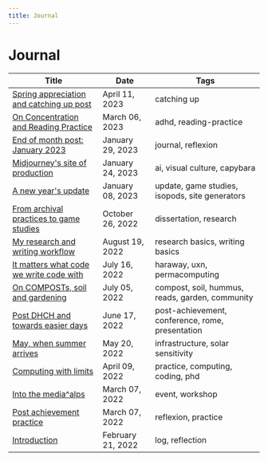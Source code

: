 ```yaml
---
title: Journal
---
```

# Journal
| Title                                                               | Date              | Tags                                             |
| ------------------------------------------------------------------- | ----------------- | ------------------------------------------------ |
| [Spring appreciation and catching up post](journal/2023-04-11.md) | April 11, 2023    | catching up                                      |
| [On Concentration and Reading Practice](journal/2023-03-06.md)    | March 06, 2023    | adhd, reading-practice                           |
| [End of month post: January 2023](journal/2023-01-29.md)          | January 29, 2023  | journal, reflexion                               |
| [Midjourney's site of production](journal/2023-01-24.md)          | January 24, 2023  | ai, visual culture, capybara                     |
| [A new year's update](journal/2023-01-08.md)                      | January 08, 2023  | update, game studies, isopods, site generators   |
| [From archival practices to game studies](journal/2022-10-26.md)  | October 26, 2022  | dissertation, research                           |
| [My research and writing workflow](journal/2022-08-19.md)         | August 19, 2022   | research basics, writing basics                  |
| [It matters what code we write code with](journal/2022-07-16.md)  | July 16, 2022     | haraway, uxn, permacomputing                     |
| [On COMPOSTs, soil and gardening](journal/2022-07-05.md)          | July 05, 2022     | compost, soil, hummus, reads, garden, community  |
| [Post DHCH and towards easier days](journal/2022-06-17.md)        | June 17, 2022     | post-achievement, conference, rome, presentation |
| [May, when summer arrives](journal/2022-05-20.md)                 | May 20, 2022      | infrastructure, solar sensitivity                |
| [Computing with limits](journal/2022-04-09.md)                    | April 09, 2022    | practice, computing, coding, phd                 |
| [Into the media^alps](journal/2022-03-07.md)                      | March 07, 2022    | event, workshop                                  |
| [Post achievement practice](journal/2022-03-15.md)                | March 07, 2022    | reflexion, practice                              |
| [Introduction](journal/2022-02-21.md)                             | February 21, 2022 | log, reflection                                  |




